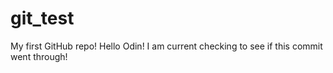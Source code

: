 # git_test
My first GitHub repo!
Hello Odin!
I am current checking to see if this commit went through!